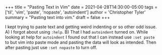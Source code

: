 +++
title = "Pasting Text in Vim"
date = 2021-04-28T14:30:00-05:00
tags = ['til', 'vim', 'paste', 'nopaste', 'autoindent']
author = 'Christopher Tyler'
summary = "Pasting text into vim."
draft = false
+++

I kept trying to paste text and getting weird indenting or so other odd issue.
A) I forgot about using `:help`. B) That I had `autoindent` turned on.
While looking at help for `autoindent` I found out that I can instead use
`:set paste` to but vim into paste mode and pasting the data will look as
intended.
Then after pasting just use `:set nopaste` to turn off.

